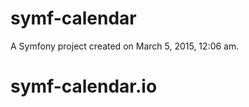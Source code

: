 symf-calendar
=============

A Symfony project created on March 5, 2015, 12:06 am.
# symf-calendar.io

